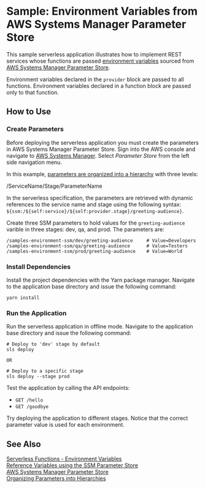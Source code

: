 # Sample: Environment Variables from AWS Systems Manager Parameter Store

This sample serverless application illustrates how to implement REST services whose functions are passed [environment variables][sls-envvar] sourced from [AWS Systems Manager Parameter Store][aws-paramstore]. 

Environment variables declared in the `provider` block are passed to all functions. Environment variables declared in a function block are passed only to that function.

## How to Use

### Create Parameters

Before deploying the serverless application you must create the parameters in AWS Systems Manager Parameter Store. Sign into the AWS console and navigate to [AWS Systems Manager](https://console.aws.amazon.com/systems-manager). Select _Parameter Store_ from the left side navigation menu.

In this example, [parameters are organized into a hierarchy][aws-paramhierarchy] with three levels:

/ServiceName/Stage/ParameterName

In the serverless specification, the parameters are retrieved with dynamic references to the service name and stage using the following syntax: `${ssm:/${self:service}/${self:provider.stage}/greeting-audience}`.

Create three SSM parameters to hold values for the `greeting-audience` varible in three stages: dev, qa, and prod. The parameters are:

```
/samples-environment-ssm/dev/greeting-audience     # Value=Developers
/samples-environment-ssm/qa/greeting-audience      # Value=Testers
/samples-environment-ssm/prod/greeting-audience    # Value=World
```

### Install Dependencies

Install the project dependencies with the Yarn package manager. Navigate to the application base directory and issue the following command:

```
yarn install
```

### Run the Application

Run the serverless application in offline mode. Navigate to the application base directory and issue the following command:

```
# Deploy to 'dev' stage by default
sls deploy

OR

# Deploy to a specific stage
sls deploy --stage prod
```

Test the application by calling the API endpoints:
- `GET /hello`
- `GET /goodbye`

Try deploying the application to different stages. Notice that the correct parameter value is used for each environment.

## See Also
[Serverless Functions - Environment Variables][sls-envvar]  
[Reference Variables using the SSM Parameter Store][sls-varssm]  
[AWS Systems Manager Parameter Store][aws-paramstore]  
[Organizing Parameters into Hierarchies][aws-paramhierarchy]  

[sls-envvar]: https://serverless.com/framework/docs/providers/aws/guide/functions/#environment-variables "Environment Variables | Serverless Docs"
[sls-varssm]: https://serverless.com/framework/docs/providers/aws/guide/variables#reference-variables-using-the-ssm-parameter-store "Reference Variables using the SSM Parameter Store | Serverless Docs"
[aws-paramstore]: https://docs.aws.amazon.com/systems-manager/latest/userguide/systems-manager-paramstore.html "AWS Systems Manager Parameter Store | AWS Docs"
[aws-paramhierarchy]: https://docs.aws.amazon.com/systems-manager/latest/userguide/sysman-paramstore-su-organize.html "Organizing Parameters into Hierarchies | AWS Docs"
